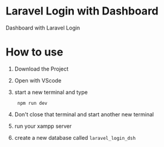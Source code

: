 # Laravel Login with Dashboard

Dashboard with Laravel Login

# How to use

1. Download the Project
2. Open with VScode
3. start a new terminal and type

        npm run dev

4. Don't close that terminal and start another new terminal
5. run your xampp server
6. create a new database called `laravel_login_dsh`